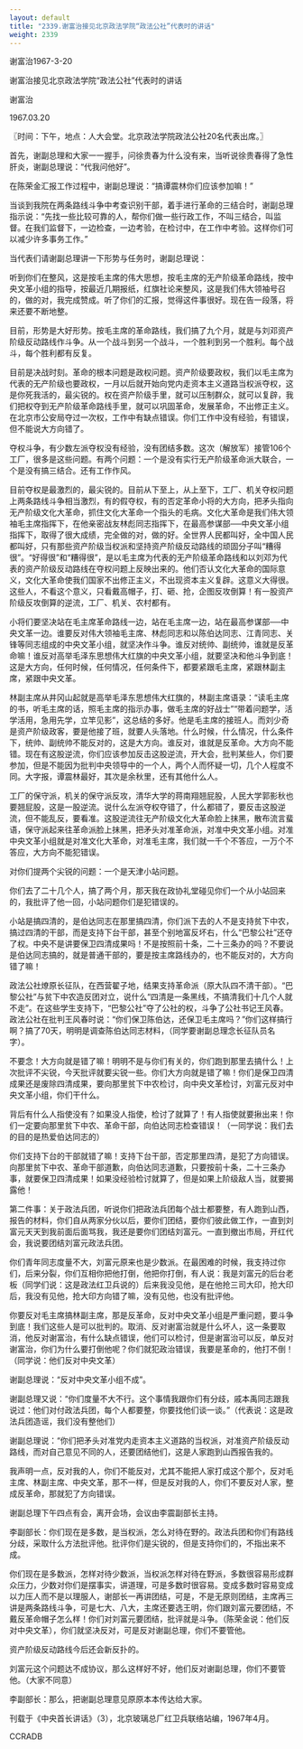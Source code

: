 ```yaml
---
layout: default
title: "2339.谢富治接见北京政法学院“政法公社”代表时的讲话"
weight: 2339
---
```


谢富治1967-3-20

谢富治接见北京政法学院“政法公社”代表时的讲话

谢富治

1967.03.20

〖时间：下午，地点：人大会堂。北京政法学院政法公社20名代表出席。〗

首先，谢副总理和大家一一握手，问徐贵春为什么没有来，当听说徐贵春得了急性肝炎，谢副总理说：“代我问他好”。

在陈荣金汇报工作过程中，谢副总理说：“搞谭震林你们应该参加嘛！”

当谈到我院在两条路线斗争中考查识别干部，着手进行革命的三结合时，谢副总理指示说：“先找一些比较可靠的人，帮你们做一些行政工作，不叫三结合，叫监督。在我们监督下，一边检查，一边考验，在检讨中，在工作中考验。这样你们可以减少许多事务工作。”

当代表们请谢副总理讲一下形势与任务时，谢副总理说：

听到你们在整风，这是按毛主席的伟大思想，按毛主席的无产阶级革命路线，按中央文革小组的指导，按最近几期报纸，红旗社论来整风，这是我们伟大领袖号召的，做的对，我完成赞成。听了你们的汇报，觉得这件事很好。现在告一段落，将来还要不断地整。

目前，形势是大好形势。按毛主席的革命路线，我们搞了九个月，就是与刘邓资产阶级反动路线作斗争。从一个战斗到另一个战斗，一个胜利到另一个胜利。每个战斗，每个胜利都有反复。

目前是决战时刻。革命的根本问题是政权问题。资产阶级要政权，我们以毛主席为代表的无产阶级也要政权，一月以后就开始向党内走资本主义道路当权派夺权，这是你死我活的，最尖锐的。权在资产阶级手里，就可以压制群众，就可以复辟，我们把权夺到无产阶级革命路线手里，就可以巩固革命，发展革命，不出修正主义。在北京市公安局夺过一次权，工作中有缺点错误。你们工作中没有经验，有错误，但不能说大方向错了。

夺权斗争，有少数左派夺权没有经验，没有团结多数。这次（解放军）接管106个工厂，很多是这些问题。有两个问题：一个是没有实行无产阶级革命派大联合，一个是没有搞三结合。还有工作作风。

目前夺权是最激烈的，最尖锐的。目前从下至上，从上至下，工厂、机关夺权问题上两条路线斗争相当激烈，有的假夺权，有的否定革命小将的大方向，把矛头指向无产阶级文化大革命，抓住文化大革命一个指头的毛病。文化大革命是我们伟大领袖毛主席指挥下，在他亲密战友林彪同志指挥下，在最高参谋部──中央文革小组指挥下，取得了很大成绩，完全做的对，做的好。全世界人民都叫好，全中国人民都叫好，只有那些资产阶级当权派和坚持资产阶级反动路线的顽固分子叫“糟得很”。“好得很”和“糟得很”，是以毛主席为代表的无产阶级革命路线和以刘邓为代表的资产阶级反动路线在夺权问题上反映出来的。他们否认文化大革命的国际意义，文化大革命使我们国家不出修正主义，不出现资本主义复辟。这意义大得很。这些人，不看这个意义，只看戴高帽子，打、砸、抢，企图反攻倒算！有一股资产阶级反攻倒算的逆流，工厂、机关、农村都有。

小将们要坚决站在毛主席革命路线一边，站在毛主席一边，站在最高参谋部──中央文革一边。谁要反对伟大领袖毛主席、林彪同志和以陈伯达同志、江青同志、关锋等同志组成的中央文革小组，就坚决作斗争。谁反对统帅、副统帅，谁就是反革命嘛！谁反对高举毛泽东思想伟大红旗的中央文革小组，就要坚决和他斗争到底！这是大方向，任何时候，任何情况，任何条件下，都要紧跟毛主席，紧跟林副主席，紧跟中央文革。

林副主席从井冈山起就是高举毛泽东思想伟大红旗的，林副主席语录：“读毛主席的书，听毛主席的话，照毛主席的指示办事，做毛主席的好战士”“带着问题学，活学活用，急用先学，立竿见影”，这总结的多好。他是毛主席的接班人。而刘少奇是资产阶级政客，要是他接了班，就要人头落地。什么时候，什么情况，什么条件下，统帅、副统帅不能反对的，这是大方向。谁反对，谁就是反革命。大方向不能错。现在有这股逆流，你们应该参加反击这股逆流，开大会，批判某些人，你们要参加，但是不能因为批判中央领导中的一个人，两个人而怀疑一切，几个人程度不同。大字报，谭震林最好，其次是余秋里，还有其他什么人。

工厂的保守派，机关的保守派反攻，清华大学的蒋南翔翘屁股，人民大学郭影秋也要翘屁股，这是一股逆流。说什么左派夺权夺错了，什么都错了，要反击这股逆流，但不能乱反，要看准。这股逆流往无产阶级文化大革命脸上抹黑，散布流言蜚语，保守派起来往革命派脸上抹黑，把矛头对准革命派，对准中央文革小组。对准中央文革小组就是对准文化大革命，对准毛主席，我们就一千个不答应，一万个不答应，大方向不能犯错误。

对你们提两个尖锐的问题：一个是天津小站问题。

你们去了二十几个人，搞了两个月，那天我在政协礼堂碰见你们一个从小站回来的，我批评了他一回，小站问题你们是犯错误的。

小站是搞四清的，是伯达同志在那里搞四清，你们派下去的人不是支持贫下中农，搞过四清的干部，而是支持下台干部，甚至个别地富反坏右，什么“巴黎公社”还夺了权。中央不是讲要保卫四清成果吗！不是按照前十条，二十三条办的吗？不要说是伯达同志搞的，就是普通干部的，要是按主席路线办的，也不能反对的，大方向错了嘛！

政法公社燎原长征队，在西营翟子地，结果支持革命派（原大队四不清干部）。“巴黎公社”与贫下中农造反团对立，说什么“四清是一条黑线，不搞清我们十几个人就不走”。在这些学生支持下，“巴黎公社”夺了公社的权，斗争了公社书记王风春。政法公社在批判王风春时说：“你们保卫陈伯达，还保卫毛主席吗？”你们这样搞行啊？搞了70天，明明是调查陈伯达同志材料，（同学要谢副总理念长征队员名字）。

不要念！大方向就是错了嘛！明明不是与你们有关的，你们跑到那里去搞什么！上次批评不尖锐，今天批评就要尖锐一些。你们大方向就是错了嘛！你们是保卫四清成果还是废除四清成果，要向那里贫下中农检讨，向中央文革检讨，刘富元反对中央文革小组，你们干什么。

背后有什么人指使没有？如果没人指使，检讨了就算了！有人指使就要揪出来！你们一定要向那里贫下中农、革命干部，向伯达同志检查错误！（一同学说：我们去的目的是热爱伯达同志的）

你们支持下台的干部就错了嘛！支持下台干部，否定那里四清，是犯了方向错误。向那里贫下中农、革命干部道歉，向伯达同志道歉，只要按前十条，二十三条办事，就要保卫四清成果！如果没经验检讨就算了，但是如果上阶级敌人当，就要揭露他！

第二件事：关于政法兵团，听说你们把政法兵团每个战士都要整，有人跑到山西，报告的材料，你们自从两家分伙以后，要你们团结，要你们彼此做工作，一直到刘富元天天到我前面后面骂我，我还是要你们团结刘富元。一直到撤出市局，开红代会，我说要团结刘富元政法兵团。

你们青年同志度量不大，刘富元原来也是少数派。在最困难的时候，我支持过你们，后来分裂，你们互相你把他打倒，他把你打倒，有人说：我是刘富元的后台老板（同学们说：这是政法红卫兵说的）后来我没见他，是在他抢三司大印，抢大印后，我没有见他，抢大印方向错了嘛，没有见他，也没有批评他。

你要反对毛主席搞林副主席，那是反革命，反对中央文革小组是严重问题，要斗争到底！我们这些人是可以批判的。取消、反对谢富治就是什么坏人，这一条要取消，他反对谢富治，有什么缺点错误，他们可以检讨，但是谢富治可以反，单反对谢富治，你们为什么要打倒他呢？你们就犯政治错误，我要是革命的，他打不倒！（同学说：他们反对中央文革）

谢副总理说：“反对中央文革小组不成”。

谢副总理又说：“你们度量不大不行。这个事情我跟你们有分歧，戚本禹同志跟我说过：他们对付政法兵团，每个人都要整，你要找他们谈一谈。”（代表说：这是政法兵团造谣，我们没有整他们）

谢副总理说：“你们把矛头对准党内走资本主义道路的当权派，对准资产阶级反动路线，而对自己意见不同的人，还要团结他们，这是人家跑到山西报告我的。

我声明一点，反对我的人，你们不能反对，尤其不能把人家打成这个那个，反对毛主席、林副主席、中央文革，那不一样，但是反对我的人，你们不要反对人家，整成反革命，那就犯了方向错误。

谢副总理下午四点有会，离开会场，会议由李震副部长主持。

李副部长：你们现在是多数，是当权派，怎么对待在野的。政法兵团和你们有路线分歧，采取什么方法批评他。批评你们是尖锐的，但是支持你们的，不指出来不成。

你们现在是多数派，怎样对待少数派，当权派怎样对待在野派，多数很容易形成群众压力，少数对你们是摆事实，讲道理，可是多数时很容易。变成多数时容易变成以力压人而不是以理服人，谢部长一再讲团结，可是，不是无原则团结，主席再三讲是两条路线斗争，可是七大、八大，主席还要选王明，你们跟刘富元要团结，不戴反革命帽子怎么样！你们对刘富元要团结，批评就是斗争。（陈荣金说：他们反对中央文革），你们就坚决反对，可是反对谢副总理，你们不要管他。

资产阶级反动路线今后还会新反扑的。

刘富元这个问题达不成协议，那么这样好不好，他们反对谢副总理，你们不要管他。（大家不同意）

李副部长：那么，把谢副总理意见原原本本传达给大家。

刊载于《中央首长讲话》（3），北京玻璃总厂红卫兵联络站编，1967年4月。

CCRADB

